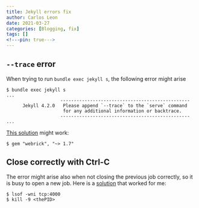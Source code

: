 ```yaml
---
title: Jekyll errors fix
author: Carlos Leon
date: 2021-03-27
categories: [Blogging, fix]
tags: []
<!---pin: true--->
---
```


## `--trace` error

When trying to run `bundle exec jekyll s`, the following error might arise

```console
$ bundle exec jekyll s
...
                    ------------------------------------------------
      Jekyll 4.2.0   Please append `--trace` to the `serve` command
                     for any additional information or backtrace.
                    ------------------------------------------------
...
```
[This solution](https://stackoverflow.com/questions/14973082/bundler-could-not-find-compatible-versions-for-gem-nokogiri) might work:

```console
$ gem "webrick", "~> 1.7"
```

## Close correctly with Ctrl-C

The error might arise also when not closing the previous job correctly, so it is busy to open a new job. Here is a [solution](https://stackoverflow.com/questions/31039998/rails-address-already-in-use-bind2-errnoeaddrinuse) that worked for me:

```console
$ lsof -wni tcp:4000
$ kill -9 <thePID>
```